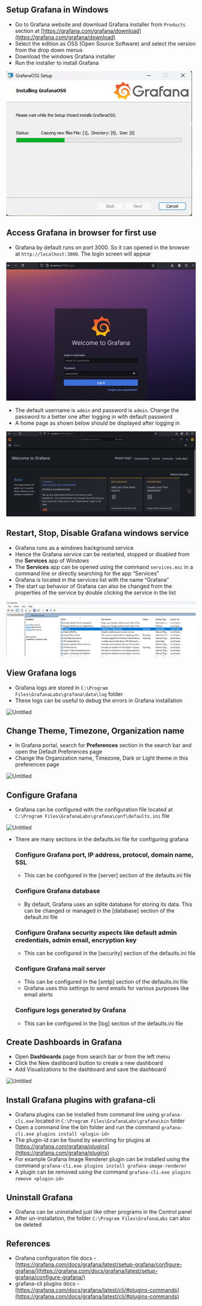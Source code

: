 
## Setup Grafana in Windows

-   Go to Grafana website and download Grafana installer from `Products` section at [https://grafana.com/grafana/download](https://grafana.com/grafana/download)
-   Select the edition as OSS (Open Source Software) and select the version from the drop down menus
-   Download the windows Grafana installer
-   Run the installer to install Grafana

![Untitled](https://github.com/nagasudhirpulla/taming_python/blob/master/blog/skills/assets/img/Grafana%20install%20wizard%20snap.png?raw=true)

## Access Grafana in browser for first use

-   Grafana by default runs on port 3000. So it can opened in the browser at `http://localhost:3000`. The login screen will appear

![Untitled](https://github.com/nagasudhirpulla/taming_python/blob/master/blog/skills/assets/img/Grafana%20login%20page.png?raw=true)

-   The default username is `admin` and password is `admin`. Change the password to a better one after logging in with default password
-   A home page as shown below should be displayed after logging in

![Untitled](https://github.com/nagasudhirpulla/taming_python/blob/master/blog/skills/assets/img/Grafana%20home%20page.png?raw=true)

## Restart, Stop, Disable Grafana windows service

-   Grafana runs as a windows background service
-   Hence the Grafana service can be restarted, stopped or disabled from the **Services** app of Windows
-   The **Services** app can be opened using the command `services.msc` in a command line or directly searching for the app “Services”
-   Grafana is located in the services list with the name “Grafana”
-   The start up behavior of Grafana can also be changed from the properties of the service by double clicking the service in the list

![Untitled](https://github.com/nagasudhirpulla/taming_python/blob/master/blog/skills/assets/img/Grafana%20windows%20service.png?raw=true)

## View Grafana logs

-   Grafana logs are stored in `C:\Program Files\GrafanaLabs\grafana\data\log` folder
-   These logs can be useful to debug the errors in Grafana installation

![Untitled](https://prod-files-secure.s3.us-west-2.amazonaws.com/e2127588-bc2c-4960-9072-182c822d4772/dd4350fc-e49a-4a52-b232-58484a9d6d97/Untitled.png)

## Change Theme, Timezone, Organization name

-   In Grafana portal, search for **Preferences** section in the search bar and open the Default Preferences page
-   Change the Organization name, Timezone, Dark or Light theme in this preferences page

![Untitled](https://prod-files-secure.s3.us-west-2.amazonaws.com/e2127588-bc2c-4960-9072-182c822d4772/0d618758-7165-417c-b802-4e0ae16f8fa1/Untitled.png)

## Configure Grafana

-   Grafana can be configured with the configuration file located at `C:\Program Files\GrafanaLabs\grafana\conf\defaults.ini` file

![Untitled](https://prod-files-secure.s3.us-west-2.amazonaws.com/e2127588-bc2c-4960-9072-182c822d4772/0668247b-7cf5-4e53-8e02-4fd35bfac622/Untitled.png)

-   There are many sections in the defaults.ini file for configuring grafana
    
    ### Configure Grafana port, IP address, protocol, domain name, SSL
    
    -   This can be configured in the [server] section of the defaults.ini file
    
    ### Configure Grafana database
    
    -   By default, Grafana uses an sqlite database for storing its data. This can be changed or managed in the [database] section of the default.ini file
    
    ### Configure Grafana security aspects like default admin credentials, admin email, encryption key
    
    -   This can be configured in the [security] section of the defaults.ini file
    
    ### Configure Grafana mail server
    
    -   This can be configured in the [smtp] section of the defaults.ini file
    -   Grafana uses this settings to send emails for various purposes like email alerts
    
    ### Configure logs generated by Grafana
    
    -   This can be configured in the [log] section of the defaults.ini file

## Create Dashboards in Grafana

-   Open **Dashboards** page from search bar or from the left menu
-   Click the New dashboard button to create a new dashboard
-   Add Visualizations to the dashboard and save the dashboard

![Untitled](https://prod-files-secure.s3.us-west-2.amazonaws.com/e2127588-bc2c-4960-9072-182c822d4772/b1aff598-1205-4315-90f0-f802410afb51/Untitled.png)

## Install Grafana plugins with grafana-cli

-   Grafana plugins can be installed from command line using `grafana-cli.exe` located in `C:\Program Files\GrafanaLabs\grafana\bin` folder
-   Open a command line the bin folder and run the command `grafana-cli.exe plugins install <plugin-id>`
-   The plugin-id can be found by searching for plugins at [https://grafana.com/grafana/plugins](https://grafana.com/grafana/plugins)
-   For example Grafana Image Renderer plugin can be installed using the command `grafana-cli.exe plugins install grafana-image-renderer`
-   A plugin can be removed using the command `grafana-cli.exe plugins remove <plugin-id>`

## Uninstall Grafana

-   Grafana can be uninstalled just like other programs in the Control panel
-   After un-installation, the folder `C:\Program Files\GrafanaLabs` can also be deleted

## References

-   Grafana configuration file docs - [https://grafana.com/docs/grafana/latest/setup-grafana/configure-grafana/](https://grafana.com/docs/grafana/latest/setup-grafana/configure-grafana/)
-   grafana-cli plugins docs - [https://grafana.com/docs/grafana/latest/cli/#plugins-commands](https://grafana.com/docs/grafana/latest/cli/#plugins-commands)

<!--stackedit_data:
eyJoaXN0b3J5IjpbMTg1MzQ2MDU2Miw0MjM0NzgzMzldfQ==
-->